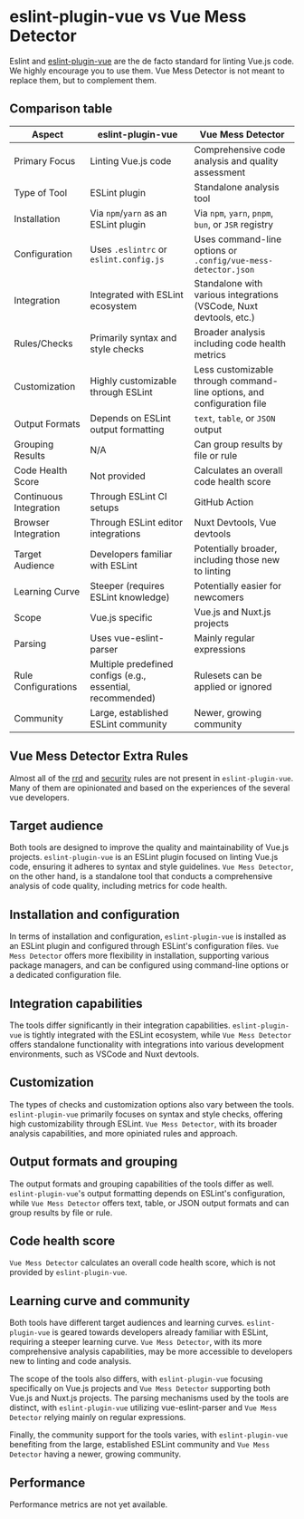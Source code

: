# eslint-plugin-vue vs Vue Mess Detector

Eslint and [eslint-plugin-vue](https://github.com/vuejs/eslint-plugin-vue) are the de facto standard for linting Vue.js code. We highly encourage you to use them. Vue Mess Detector is not meant to replace them, but to complement them.

## Comparison table

| Aspect | eslint-plugin-vue | Vue Mess Detector |
|--------|-------------------|-------------------|
| Primary Focus | Linting Vue.js code | Comprehensive code analysis and quality assessment |
| Type of Tool | ESLint plugin | Standalone analysis tool |
| Installation | Via `npm`/`yarn` as an ESLint plugin | Via `npm`, `yarn`, `pnpm`, `bun`, or `JSR` registry |
| Configuration | Uses `.eslintrc` or `eslint.config.js` | Uses command-line options or `.config/vue-mess-detector.json` |
| Integration | Integrated with ESLint ecosystem | Standalone with various integrations (VSCode, Nuxt devtools, etc.) |
| Rules/Checks | Primarily syntax and style checks | Broader analysis including code health metrics |
| Customization | Highly customizable through ESLint | Less customizable through command-line options, and configuration file |
| Output Formats | Depends on ESLint output formatting | `text`, `table`, or `JSON` output |
| Grouping Results | N/A | Can group results by file or rule |
| Code Health Score | Not provided | Calculates an overall code health score |
| Continuous Integration | Through ESLint CI setups | GitHub Action |
| Browser Integration | Through ESLint editor integrations | Nuxt Devtools, Vue devtools |
| Target Audience | Developers familiar with ESLint | Potentially broader, including those new to linting |
| Learning Curve | Steeper (requires ESLint knowledge) | Potentially easier for newcomers |
| Scope | Vue.js specific | Vue.js and Nuxt.js projects |
| Parsing | Uses vue-eslint-parser | Mainly regular expressions |
| Rule Configurations | Multiple predefined configs (e.g., essential, recommended) | Rulesets can be applied or ignored |
| Community | Large, established ESLint community | Newer, growing community |

## Vue Mess Detector Extra Rules

Almost all of the [rrd](./rules/rrd/index.md) and [security](./rules/security/index.md) rules are not present in `eslint-plugin-vue`. Many of them are opinionated and based on the experiences of the several vue developers.

## Target audience

Both tools are designed to improve the quality and maintainability of Vue.js projects. `eslint-plugin-vue` is an ESLint plugin focused on linting Vue.js code, ensuring it adheres to syntax and style guidelines. `Vue Mess Detector`, on the other hand, is a standalone tool that conducts a comprehensive analysis of code quality, including metrics for code health.

## Installation and configuration

In terms of installation and configuration, `eslint-plugin-vue` is installed as an ESLint plugin and configured through ESLint's configuration files. `Vue Mess Detector` offers more flexibility in installation, supporting various package managers, and can be configured using command-line options or a dedicated configuration file.

## Integration capabilities

The tools differ significantly in their integration capabilities. `eslint-plugin-vue` is tightly integrated with the ESLint ecosystem, while `Vue Mess Detector` offers standalone functionality with integrations into various development environments, such as VSCode and Nuxt devtools.

## Customization

The types of checks and customization options also vary between the tools. `eslint-plugin-vue` primarily focuses on syntax and style checks, offering high customizability through ESLint. `Vue Mess Detector`, with its broader analysis capabilities, and more opiniated rules and approach.

## Output formats and grouping

The output formats and grouping capabilities of the tools differ as well. `eslint-plugin-vue`'s output formatting depends on ESLint's configuration, while `Vue Mess Detector` offers text, table, or JSON output formats and can group results by file or rule. 

## Code health score

`Vue Mess Detector` calculates an overall code health score, which is not provided by `eslint-plugin-vue`.

## Learning curve and community

Both tools have different target audiences and learning curves. `eslint-plugin-vue` is geared towards developers already familiar with ESLint, requiring a steeper learning curve. `Vue Mess Detector`, with its more comprehensive analysis capabilities, may be more accessible to developers new to linting and code analysis.

The scope of the tools also differs, with `eslint-plugin-vue` focusing specifically on Vue.js projects and `Vue Mess Detector` supporting both Vue.js and Nuxt.js projects. The parsing mechanisms used by the tools are distinct, with `eslint-plugin-vue` utilizing vue-eslint-parser and `Vue Mess Detector` relying mainly on regular expressions.

Finally, the community support for the tools varies, with `eslint-plugin-vue` benefiting from the large, established ESLint community and `Vue Mess Detector` having a newer, growing community.

## Performance

Performance metrics are not yet available.
